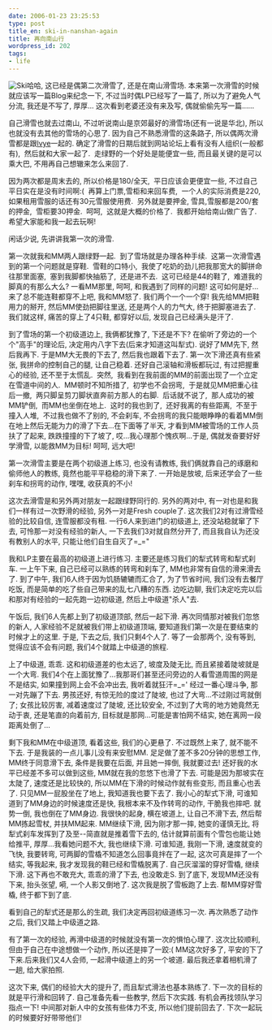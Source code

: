 ```yaml
---
date: 2006-01-23 23:25:53
type: post
title_en: ski-in-nanshan-again
title: 再向南山行
wordpress_id: 202
tags:
- life
---
```


![Ski](http://nickcheng.zoto.com/img/30/8260e1c22418e2a187fdc84f260b42c0-.jpg)哈哈, 这已经是偶第二次滑雪了, 还是在南山滑雪场. 本来第一次滑雪的时候就应该写一篇Blog来纪念一下, 不过当时偶LP已经写了一篇了, 所以为了避免人气分流, 我还是不写了, 厚厚... 这次看到老婆还没有来及写, 偶就偷偷先写一篇......

自己滑雪也就去过南山, 不过听说南山是京郊最好的滑雪场(还有一说是华北), 所以也就没有去其他的雪场的心思了. 因为自己不熟悉滑雪的这条路子, 所以偶两次滑雪都是跟[lvye](http://www.lvye.info)一起的. 确定了滑雪的日期后就到网站论坛上看有没有人组织(一般都有),  然后就和大家一起了.  走绿野的一个好处是能便宜一些, 而且最关键的是可以乘大巴, 不用再自己想辙来怎么来回了.

因为两次都是周末去的, 所以价格是180/全天,  平日应该会更便宜一些, 不过自己平日实在是没有时间啊:(  再算上门票,雪柜和来回车费,  一个人的实际消费是220, 如果租用雪服的话还有30元雪服使用费.  另外就是要押金, 雪具,雪服都是200/套的押金,  雪柜要30押金.  呵呵,  这就是大概的价格了.  我都开始给南山做广告了.  希望大家能和我一起去玩啊!

闲话少说, 先讲讲我第一次的滑雪.

第一次就我和MM两人跟绿野一起.  到了雪场就是办理各种手续.  这第一次滑雪遇到的第一个问题就是穿鞋.  雪鞋的口特小,  我使了吃奶的劲儿把我那宽大的脚拼命往那里面塞,  塞到我脚都快抽筋了,  还是进不去.  这可已经是44的鞋了,  难道我的脚真的有那么大么? 一看MM那里, 呵呵, 和我遇到了同样的问题! 这可如何是好...来了总不能连鞋都穿不上吧, 我和MM怒了. 我们两个一个一个穿! 我先给MM把鞋用力的掰开, 然后MM使劲把脚往里送, 还是两个人的力气大, 终于把脚塞进去了. 我们就这样, 痛苦的穿上了4只鞋, 都穿好以后, 发现自己已经满头是汗了.

到了雪场的第一个初级道边上, 我俩都犹豫了, 下还是不下? 在偷听了旁边的一个个"高手"的理论后, 决定用内八字下去(后来才知道这叫犁式). 说好了MM先下, 然后我再下. 于是MM大无畏的下去了, 然后我也跟着下去了. 第一次下滑还真有些紧张, 我拼命的控制自己的腿, 让自己稳着. 还好自己滚轴和滑板都玩过, 有过把握重心的经验, 还不至于太慌乱.  突然,  我看到在我前面的MM的前面出现了一个立定在雪道中间的人.  MM顿时不知所措了,  初学也不会拐弯,  于是就见MM把重心往后一撤,  两只脚呈剪刀脚状直奔前方那人的右脚.  后话就不说了,  那人成功的被MM铲倒,  而MM也坐倒在地上.  这时的我也到了,  还好我离的有些距离,  不至于撞入人堆,  不过我也做不了别的, 不会刹车, 不会拐弯的我只能眼睁睁的看着MM倒在地上然后无能为力的滑了下去...在下面等了半天, 才看到MM被雪场的工作人员扶了了起来, 跌跌撞撞的下了坡了, 哎...我心理那个愧疚啊...于是, 偶就发奋要好好学滑雪, 以能救MM为目标! 呵呵, 远大吧!

第一次滑雪主要是在两个初级道上练习, 也没有请教练, 我们俩就靠自己的琢磨和偷师他人的教练, 竟然也能平平稳稳的滑下来了. 一开始是放坡, 后来还学会了一些刹车和拐弯的动作, 嘿嘿, 收获真的不小!

这次去滑雪是和另外两对朋友一起跟绿野同行的. 另外的两对中, 有一对也是和我们一样有过一次野滑的经验, 另外一对是Fresh couple了. 这次我们2对有过滑雪经验的比较自信, 连雪服都没有租. 一行6人来到进门的初级道上,  还没站稳就窜了下去, 可怜那一对没有经验的新人, 一下去我们3对就自然分开了, 而且我自认为还没有教别人的水平, 只能让他们自生自灭了=_="

我和LP主要在最高的初级道上进行练习. 主要还是练习我们的犁式转弯和犁式刹车. 一上午下来, 自己已经可以熟练的转弯和刹车了, MM也非常有自信的滑来滑去了. 到了中午, 我们6人终于因为饥肠辘辘而汇合了, 为了节省时间, 我们没有去餐厅吃饭, 而是简单的吃了些自己带来的乱七八糟的东西. 边吃边聊, 我们决定吃完以后和那对有经验的一起先跑一边初级道, 然后上中级道"杀人"去.

午饭后, 我们6人先都上到了初级道顶部, 然后一起下滑. 再次同情那对被我们忽悠的新人, 人家经验不足就被我们带上初级道顶端, 要知道我们第一次是在要结束的时候才上的这里. 于是, 下去之后, 我们只剩4个人了. 等了一会那两个, 没有等到, 觉得应该不会有问题, 我们4个就踏上中级道的旅程.

上了中级道, 乖乖. 这和初级道差的也太远了, 坡度及陡无比, 而且紧接着陡坡就是一个大弯. 我们4个在上面犹豫了...我那哥们甚至还问旁边的人看雪道周围的网是不是结实, 如果撞到网上会不会冲出去, 我听着就狂汗=_=' 经过一番心理斗争, 那一对先蹦了下去. 男孩还好, 有惊无险的度过了陡坡, 也过了大弯...不过刚过弯就倒了; 女孩比较厉害, 减着速度过了陡坡, 还比较安全, 不过到了大弯的地方她竟然无动于衷, 还是笔直的向着前方, 目标就是那网...可能是害怕网不结实, 她在离网一段距离处倒了...

剩下我和MM在中级道顶, 看着这些, 我们的心更悬了. 不过既然上来了, 就不能不下去. 于是我装的一点儿事儿没有来安慰MM. 足足做了差不多20分钟的思想工作, MM终于同意滑下去, 条件是我要在后面, 并且她一摔倒, 我就要过去! 还好我的水平已经差不多可以做到这些, MM就在我的忽悠下也滑了下去. 可能是因为那坡实在太陡了, 速度还是比较快的, 所以MM在下滑的时候动作就有些变形, 而且重心也丢了. 只见MM一屁股坐在了地上, 我知道我也要下去了. 我小心的犁式下滑, 可谁知道到了MM身边的时候速度还是快, 我根本来不及作转弯的动作, 干脆我也摔吧. 就势一倒, 我也倒在了MM身边. 我很快的起身, 横在坡道上, 让自己不滑下去, 然后帮MM拣起雪杖, 并扶MM起来. MM继续下滑, 因为刚才那一摔, 她变的谨慎无比, 将犁式刹车发挥到了及至--简直就是推着雪下去的, 估计就算前面有个雪包也能让她给推平, 厚厚...我看她问题不大, 我也继续下滑. 可谁知道, 我刚一下滑, 速度就变的飞快, 我要转弯, 可两脚的雪橇不知道怎么回事竟拌在了一起, 这次可真是摔了一个结实, 等我起来, 我才发现我的鞋已经和雪橇脱离了. 自己灰溜溜的穿好雪橇, 继续下滑. 这下再也不敢充大, 乖乖的滑了下去, 也没敢走S. 到了底下, 发现MM还没有下来, 抬头张望, 嗬, 一个人影又倒地了. 这次我是脱了雪板跑了上去. 帮MM穿好雪橇, 终于都下到了底.

看到自己的犁式还是那么的生疏, 我们决定再回初级道练习一次. 再次熟悉了动作之后, 我们又踏上中级道之路.

有了第一次的经验, 再滑中级道的时候就没有第一次的惧怕心理了. 这次比较顺利, 但由于自己在中途想做一个动作, 所以还是摔了一跤:( MM这次好多了, 平安的下了下来.后来我们又4人会师, 一起滑中级道上的另一个坡道. 最后我还拿着相机滑了一趟, 给大家拍照.

这次下来, 偶们的经验大大的提升了, 而且犁式滑法也基本熟练了. 下一次的目标的就是平行滑和回转了. 自己准备先看一些教学, 然后下次实践. 有机会再找领队学习指点一下! 中间那对新人中的女孩有些体力不支, 所以他们提前回去了. 下次一起玩的时候要好好带带他们!
